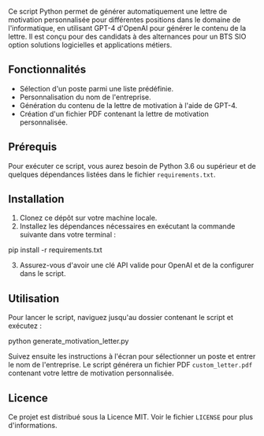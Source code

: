 
Ce script Python permet de générer automatiquement une lettre de motivation personnalisée pour différentes positions dans le domaine de l'informatique, en utilisant GPT-4 d'OpenAI pour générer le contenu de la lettre. Il est conçu pour des candidats à des alternances pour un BTS SIO option solutions logicielles et applications métiers.

## Fonctionnalités

- Sélection d'un poste parmi une liste prédéfinie.
- Personnalisation du nom de l'entreprise.
- Génération du contenu de la lettre de motivation à l'aide de GPT-4.
- Création d'un fichier PDF contenant la lettre de motivation personnalisée.

## Prérequis

Pour exécuter ce script, vous aurez besoin de Python 3.6 ou supérieur et de quelques dépendances listées dans le fichier `requirements.txt`.

## Installation

1. Clonez ce dépôt sur votre machine locale.
2. Installez les dépendances nécessaires en exécutant la commande suivante dans votre terminal :

pip install -r requirements.txt

3. Assurez-vous d'avoir une clé API valide pour OpenAI et de la configurer dans le script.

## Utilisation

Pour lancer le script, naviguez jusqu'au dossier contenant le script et exécutez :

python generate_motivation_letter.py


Suivez ensuite les instructions à l'écran pour sélectionner un poste et entrer le nom de l'entreprise. Le script générera un fichier PDF `custom_letter.pdf` contenant votre lettre de motivation personnalisée.



## Licence

Ce projet est distribué sous la Licence MIT. Voir le fichier `LICENSE` pour plus d'informations.
